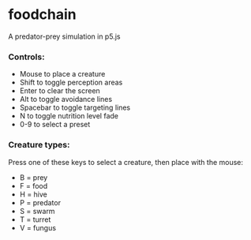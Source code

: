 # foodchain
A predator-prey simulation in p5.js

### Controls:
* Mouse to place a creature
* Shift to toggle perception areas
* Enter to clear the screen
* Alt to toggle avoidance lines
* Spacebar to toggle targeting lines
* N to toggle nutrition level fade
* 0-9 to select a preset

### Creature types:
Press one of these keys to select a creature, then place with the mouse:
* B = prey
* F = food
* H = hive
* P = predator
* S = swarm
* T = turret
* V = fungus
